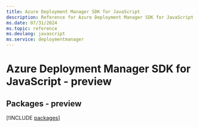 ```yaml
---
title: Azure Deployment Manager SDK for JavaScript
description: Reference for Azure Deployment Manager SDK for JavaScript
ms.date: 07/31/2024
ms.topic: reference
ms.devlang: javascript
ms.service: deploymentmanager
---
```

# Azure Deployment Manager SDK for JavaScript - preview
## Packages - preview
[!INCLUDE [packages](deployment-manager-index.md)]